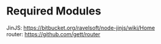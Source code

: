 Required Modules
================
JinJS: https://bitbucket.org/ravelsoft/node-jinjs/wiki/Home  
router: https://github.com/gett/router